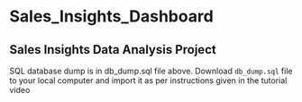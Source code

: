 # Sales_Insights_Dashboard
## Sales Insights Data Analysis Project

SQL database dump is in db_dump.sql file above. Download `db_dump.sql` file to your local computer and import it as per instructions given in the tutorial video
